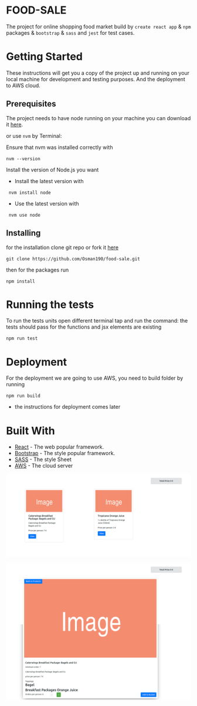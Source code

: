 # FOOD-SALE

The project for online shopping food market build by `create react app` & `npm` packages & `bootstrap` & `sass` and `jest` for test cases.

# Getting Started

These instructions will get you a copy of the project up and running on your local machine for development and testing purposes. And the deployment to AWS cloud.

## Prerequisites

The project needs to have node running on your machine you can download it [here](https://nodejs.org/en/).

or use `nvm` by Terminal:

Ensure that nvm was installed correctly with

```
nvm --version
```

Install the version of Node.js you want

- Install the latest version with

```
 nvm install node
```

- Use the latest version with

```
 nvm use node
```

## Installing

for the installation clone git repo or fork it [here](https://github.com/Osman190/food-sale)

```
git clone https://github.com/Osman190/food-sale.git
```

then for the packages run

```
npm install
```

# Running the tests

To run the tests units open different terminal tap and run the command:
the tests should pass for the functions and jsx elements are existing

```
npm run test
```

# Deployment

For the deployment we are going to use AWS, you need to build folder by running

```
npm run build
```

- the instructions for deployment comes later

# Built With

- [React](https://reactjs.org/docs/create-a-new-react-app.html) - The web popular framework.
- [Bootstrap](https://getbootstrap.com/) - The style popular framework.
- [SASS](https://sass-lang.com/) - The style Sheet
- [AWS](https://aws.amazon.com/) - The cloud server

![products_page](landing_page.png)

![single_product_page](singleProdact_page.png)
